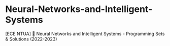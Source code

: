 # Neural-Networks-and-Intelligent-Systems
[ECE NTUA] 🧠 Neural Networks and Intelligent Systems - Programming Sets &amp; Solutions (2022-2023) 

